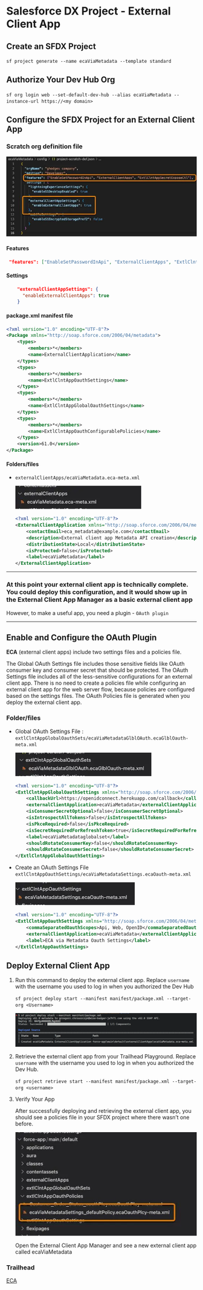 # Salesforce DX Project - External Client App

## Create an SFDX Project

`sf project generate --name ecaViaMetadata --template standard`

## Authorize Your Dev Hub Org

`sf org login web --set-default-dev-hub --alias ecaViaMetadata --instance-url https://<my domain>`


## Configure the SFDX Project for an External Client App

### Scratch org definition file

![Scratch org definition file](zzz_temp/images/image1.png)

#### Features

```json
 "features": ["EnableSetPasswordInApi", "ExternalClientApps", "ExtlClntAppSecretExposeCtl"],
```

#### Settings

```json
    "externalClientAppSettings": {
      "enableExternalClientApps": true
    }
```

#### package.xml manifest file

```xml
<?xml version="1.0" encoding="UTF-8"?>
<Package xmlns="http://soap.sforce.com/2006/04/metadata">
    <types>
        <members>*</members>
        <name>ExternalClientApplication</name>
    </types>
    <types>
        <members>*</members>
        <name>ExtlClntAppOauthSettings</name>
    </types>
    <types>
        <members>*</members>
        <name>ExtlClntAppGlobalOauthSettings</name>
    </types>
    <types>
        <members>*</members>
        <name>ExtlClntAppOauthConfigurablePolicies</name>
    </types>
    <version>61.0</version>
</Package>
```

#### Folders/files

- `externalClientApps/ecaViaMetadata.eca-meta.xml`

    ![externalClientApps](zzz_temp/images/externalClientApps.png)

    ```xml
    <?xml version="1.0" encoding="UTF-8"?>
    <ExternalClientApplication xmlns="http://soap.sforce.com/2006/04/metadata">
        <contactEmail>eca_metadata@example.com</contactEmail>
        <description>External client app Metadata API creation</description>
        <distributionState>Local</distributionState>
        <isProtected>false</isProtected>
        <label>ecaViaMetadata</label>
    </ExternalClientApplication>
    ```

---

### At this point your external client app is technically complete. You could deploy this configuration, and it would show up in the External Client App Manager as a basic external client app

However, to make a useful app, you need a plugin - `OAuth plugin`

---

## Enable and Configure the OAuth Plugin

**ECA** (external client apps) include two settings files and a policies file.

The Global OAuth Settings file includes those sensitive fields like OAuth consumer key and consumer secret that should be protected.
The OAuth Settings file includes all of the less-sensitive configurations for an external client app.
There is no need to create a policies file while configuring an external client app for the web server flow, because policies are configured based on the settings files. The OAuth Policies file is generated when you deploy the external client app.

###

### Folder/files

- Global OAuth Settings File : `extlClntAppGlobalOauthSets/ecaViaMetadataGlblOAuth.ecaGlblOauth-meta.xml`

    ![extlClntAppGlobalOauthSets](zzz_temp/images/extlClntAppGlobalOauthSets.png)

    ```xml
    <?xml version="1.0" encoding="UTF-8"?>
    <ExtlClntAppGlobalOauthSettings xmlns="http://soap.sforce.com/2006/04/metadata">
        <callbackUrl>https://openidconnect.herokuapp.com/callback</callbackUrl>
        <externalClientApplication>ecaViaMetadata</externalClientApplication>
        <isConsumerSecretOptional>false</isConsumerSecretOptional>
        <isIntrospectAllTokens>false</isIntrospectAllTokens>
        <isPkceRequired>false</isPkceRequired>
        <isSecretRequiredForRefreshToken>true</isSecretRequiredForRefreshToken>
        <label>ecaViaMetadataglobalset</label>
        <shouldRotateConsumerKey>false</shouldRotateConsumerKey>
        <shouldRotateConsumerSecret>false</shouldRotateConsumerSecret>
    </ExtlClntAppGlobalOauthSettings>
    ```

- Create an OAuth Settings File `extlClntAppOauthSettings/ecaViaMetadataSettings.ecaOauth-meta.xml`

    ![extlClntAppOauthSettings.png](zzz_temp/images/extlClntAppOauthSettings.png)

    ```xml
    <?xml version="1.0" encoding="UTF-8"?>
    <ExtlClntAppOauthSettings xmlns="http://soap.sforce.com/2006/04/metadata">
        <commaSeparatedOauthScopes>Api, Web, OpenID</commaSeparatedOauthScopes>
        <externalClientApplication>ecaViaMetadata</externalClientApplication>
        <label>ECA via Metadata Oauth Settings</label>
    </ExtlClntAppOauthSettings>
    ```

## Deploy External Client App

1. Run this command to deploy the external client app. Replace `username` with the username you used to log in when you authorized the Dev Hub

    `sf project deploy start --manifest manifest/package.xml --target-org <Username>`

    ![deploy](zzz_temp/images/deploy.png)


2. Retrieve the external client app from your Trailhead Playground. Replace `username` with the username you used to log in when you authorized the Dev Hub.

    `sf project retrieve start --manifest manifest/package.xml --target-org <username>`

3. Verify Your App
    
    After successfully deploying and retrieving the external client app, you should see a policies file in your SFDX project where there wasn’t one before.

    ![policies](zzz_temp/images/policies.png)

    Open the External Client App Manager and see a new external client app called ecaViaMetadata

### Trailhead
[ECA](https://trailhead.salesforce.com/content/learn/projects/create-an-external-client-app-using-metadata-api/create-an-external-client-app)